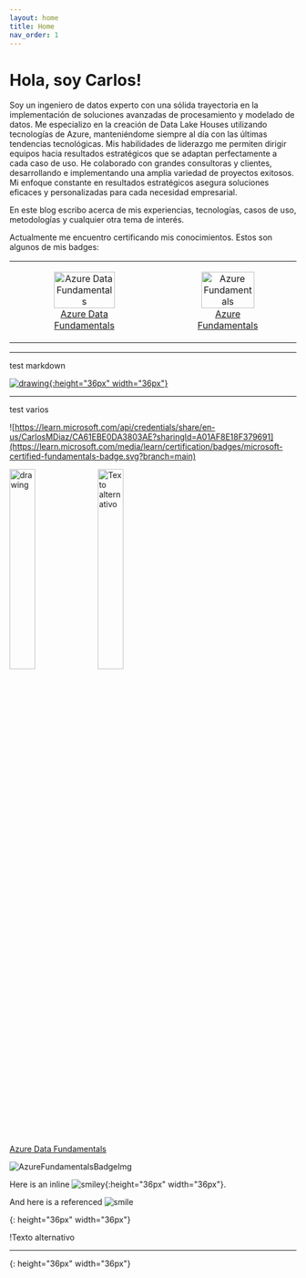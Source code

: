 ```yaml
---
layout: home
title: Home
nav_order: 1
---
```


# Hola, soy Carlos!

Soy un ingeniero de datos experto con una sólida trayectoria en la implementación de soluciones avanzadas de procesamiento y modelado de datos. Me especializo en la creación de Data Lake Houses utilizando tecnologías de Azure, manteniéndome siempre al día con las últimas tendencias tecnológicas. Mis habilidades de liderazgo me permiten dirigir equipos hacia resultados estratégicos que se adaptan perfectamente a cada caso de uso. He colaborado con grandes consultoras y clientes, desarrollando e implementando una amplia variedad de proyectos exitosos. Mi enfoque constante en resultados estratégicos asegura soluciones eficaces y personalizadas para cada necesidad empresarial.

En este blog escribo acerca de mis experiencias, tecnologías, casos de uso, metodologías y cualquier otra tema de interés.

Actualmente me encuentro certificando mis conocimientos. Estos son algunos de mis badges:

<table>
    <tr>
        <td>
            <figure style="text-align: center;">
                <a href="https://learn.microsoft.com/api/credentials/share/en-us/CarlosMDiaz/CA61EBE0DA3803AE?sharingId=A01AF8E18F379691">
                    <img src="https://learn.microsoft.com/media/learn/certification/badges/microsoft-certified-fundamentals-badge.svg?branch=main" alt="Azure Data Fundamentals" width="80%">
                    <figcaption style="text-align: center;">Azure Data Fundamentals</figcaption>
                </a>
            </figure>
        </td>
        <td>
            <figure style="text-align: center;">
                <a href="https://learn.microsoft.com/api/credentials/share/en-us/CarlosMDiaz/F66DA68AE70DC5AF?sharingId=A01AF8E18F379691">
                    <img src="https://learn.microsoft.com/media/learn/certification/badges/microsoft-certified-fundamentals-badge.svg?branch=main" alt="Azure Fundamentals" width="80%">
                    <figcaption style="text-align: center;">Azure Fundamentals</figcaption>
                </a>
            </figure>
        </td>
    </tr>
</table>

___

test markdown

[![drawing](https://learn.microsoft.com/media/learn/certification/badges/microsoft-certified-fundamentals-badge.svg?branch=main){:height="36px" width="36px"}](https://learn.microsoft.com/api/credentials/share/en-us/CarlosMDiaz/CA61EBE0DA3803AE?sharingId=A01AF8E18F379691)


___

test varios

![https://learn.microsoft.com/api/credentials/share/en-us/CarlosMDiaz/CA61EBE0DA3803AE?sharingId=A01AF8E18F379691](https://learn.microsoft.com/media/learn/certification/badges/microsoft-certified-fundamentals-badge.svg?branch=main)


<img src="https://learn.microsoft.com/media/learn/certification/badges/microsoft-certified-fundamentals-badge.svg?branch=main" alt="drawing" width="30%"/>

<a href="https://learn.microsoft.com/api/credentials/share/en-us/CarlosMDiaz/CA61EBE0DA3803AE?sharingId=A01AF8E18F379691">
    <img src="https://learn.microsoft.com/media/learn/certification/badges/microsoft-certified-fundamentals-badge.svg?branch=main" alt="Texto alternativo" width="30%">
</a>


[Azure Data Fundamentals]

![AzureFundamentalsBadgeImg]

Here is an inline ![smiley](smiley.png){:height="36px" width="36px"}.

And here is a referenced ![smile]

[smile]: smile.png
{: height="36px" width="36px"}

!Texto alternativo

----

[Azure Data Fundamentals]: (https://learn.microsoft.com/api/credentials/share/en-us/CarlosMDiaz/CA61EBE0DA3803AE?sharingId=A01AF8E18F379691)

[AzureFundamentalsBadgeImg]: (https://learn.microsoft.com/media/learn/certification/badges/microsoft-certified-fundamentals-badge.svg?branch=main)

[Azure Fundamentals]: (https://learn.microsoft.com/api/credentials/share/en-us/CarlosMDiaz/F66DA68AE70DC5AF?sharingId=A01AF8E18F379691)

{: height="36px" width="36px"}